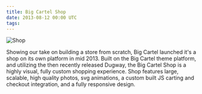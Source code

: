 ```yaml
---
title: Big Cartel Shop
date: 2013-08-12 00:00 UTC
tags:
---
```


![Shop](/images/portfolio/shop.png)

Showing our take on building a store from scratch, Big Cartel launched it's a shop on its own platform in mid 2013. Built on the Big Cartel theme platform, and utilizing the then recently released Dugway, the Big Cartel Shop is a highly visual, fully custom shopping experience. Shop features large, scalable, high quality photos, svg animations, a custom built JS carting and checkout integration, and a fully responsive design.
